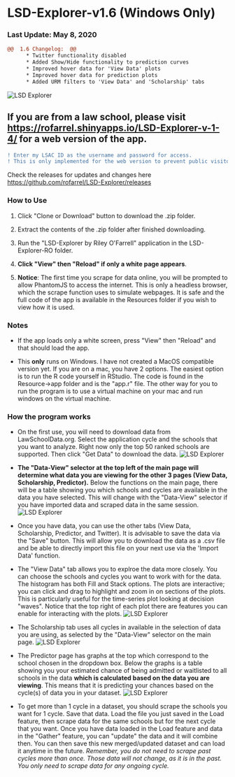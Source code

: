 # LSD-Explorer-v1.6 (Windows Only)
### Last Update: May 8, 2020
```diff
@@  1.6 Changelog:  @@
      * Twitter functionality disabled
      * Added Show/Hide functionality to prediction curves
      * Improved hover data for 'View Data' plots
      * Improved hover data for prediction plots
      * Added URM filters to 'View Data' and 'Scholarship' tabs
```

    
![LSD Explorer](https://i.imgur.com/udwM9nJ.png)

## If you are from a law school, please visit https://rofarrel.shinyapps.io/LSD-Explorer-v-1-4/ for a web version of the app.
```diff
! Enter my LSAC ID as the username and password for access.
! This is only implemented for the web version to prevent public visitors from using server resources.
```
Check the releases for updates and changes here https://github.com/rofarrel/LSD-Explorer/releases

### **How to Use**

1. Click "Clone or Download" button to download the .zip folder.

2. Extract the contents of the .zip folder after finished downloading.

3. Run the "LSD-Explorer by Riley O'Farrell" application in the LSD-Explorer-RO folder.

4. **Click "View" then "Reload" if only a white page appears**. 

5. **Notice**: The first time you scrape for data online, you will be prompted to allow PhantomJS to access the internet. This is only a headless browser, which the scrape function uses to simulate webpages. It is safe and the full code of the app is available in the Resources folder if you wish to view how it is used.

### **Notes**

* If the app loads only a white screen, press "View" then "Reload" and that should load the app.

* This __only__ runs on Windows. I have not created a MacOS compatible version yet. If you are on a mac, you have 2 options. The easiest option is to run the R code yourself in RStudio. The code is found in the Resource->app folder and is the "app.r" file. The other way for you to run the program is to use a virtual machine on your mac and run windows on the virtual machine.

### **How the program works**

* On the first use, you will need to download data from LawSchoolData.org. Select the application cycle and the schools that you want to analyze. Right now only the top 50 ranked schools are supported. Then click "Get Data" to download the data.
![LSD Explorer](https://i.imgur.com/Oe4PhqC.png)

* **The "Data-View" selector at the top left of the main page will determine what data you are viewing for the other 3 pages (View Data, Scholarship, Predictor).** Below the functions on the main page, there will be a table showing you which schools and cycles are available in the data you have selected. This will change with the "Data-View" selector if you have imported data and scraped data in the same session.
![LSD Explorer](https://i.imgur.com/5HfgEri.png)

* Once you have data, you can use the other tabs (View Data, Scholarship, Predictor, and Twitter). It is advisable to save the data via the "Save" button. This will allow you to download the data as a .csv file and be able to directly import this file on your next use via the 'Import Data' function.

* The "View Data" tab allows you to explroe the data more closely. You can choose the schools and cycles you want to work with for the data. The histogram has both Fill and Stack options. The plots are interactive; you can click and drag to highlight and zoom in on sections of the plots. This is particularly useful for the time-series plot looking at decision "waves". Notice that the top right of each plot there are features you can enable for interacting with the plots.
![LSD Explorer](https://i.imgur.com/htx4iBU.png)

* The Scholarship tab uses all cycles in available in the selection of data you are using, as selected by the "Data-View" selector on the main page.
![LSD Explorer](https://i.imgur.com/TbpefAB.png)

* The Predictor page has graphs at the top which correspond to the school chosen in the dropdown box. Below the graphs is a table showing you your estimated chance of being admitted or waitlisted to all schools in the data **which is calculated based on the data you are viewing**. This means that it is predicting your chances based on the cycle(s) of data you in your dataset. 
![LSD Explorer](https://i.imgur.com/tMpMMpV.png)

* To get more than 1 cycle in a dataset, you should scrape the schools you want for 1 cycle. Save that data. Load the file you just saved in the Load feature, then scrape data for the same schools but for the next cycle that you want. Once you have data loaded in the Load feature and data in the "Gather" feature, you can "update" the data and it will combine then. You can then save this new merged/updated dataset and can load it anytime in the future. *Remember, you do not need to scrape past cycles more than once. Those data will not change, as it is in the past. You only need to scrape data for any ongoing cycle.*
